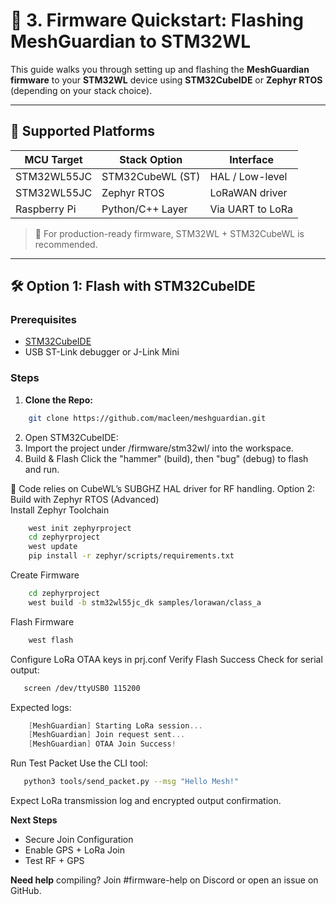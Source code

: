 # 🔌 3. Firmware Quickstart: Flashing MeshGuardian to STM32WL

This guide walks you through setting up and flashing the **MeshGuardian firmware** to your **STM32WL** device using **STM32CubeIDE** or **Zephyr RTOS** (depending on your stack choice).

---

## 🚦 Supported Platforms

| MCU Target       | Stack Option      | Interface         |
|------------------|-------------------|-------------------|
| STM32WL55JC      | STM32CubeWL (ST)  | HAL / Low-level   |
| STM32WL55JC      | Zephyr RTOS       | LoRaWAN driver    |
| Raspberry Pi     | Python/C++ Layer  | Via UART to LoRa  |

> 📌 For production-ready firmware, STM32WL + STM32CubeWL is recommended.

---

## 🛠️ Option 1: Flash with STM32CubeIDE

### Prerequisites

- [STM32CubeIDE](https://www.st.com/en/development-tools/stm32cubeide.html)
- USB ST-Link debugger or J-Link Mini

### Steps

1. **Clone the Repo:**

```bash
    git clone https://github.com/macleen/meshguardian.git
```

2. Open STM32CubeIDE:
3. Import the project under /firmware/stm32wl/ into the workspace.
4. Build & Flash
Click the "hammer" (build), then "bug" (debug) to flash and run.

🧠 Code relies on CubeWL’s SUBGHZ HAL driver for RF handling.
Option 2: Build with Zephyr RTOS (Advanced)  
Install Zephyr Toolchain  
```bash
    west init zephyrproject
    cd zephyrproject
    west update
    pip install -r zephyr/scripts/requirements.txt
```
Create Firmware
```bash
    cd zephyrproject
    west build -b stm32wl55jc_dk samples/lorawan/class_a
```
Flash Firmware
```bash
    west flash
```
Configure LoRa OTAA keys in prj.conf
Verify Flash Success
Check for serial output:
```bash
   screen /dev/ttyUSB0 115200
```
Expected logs:
```csharp
    [MeshGuardian] Starting LoRa session...
    [MeshGuardian] Join request sent...
    [MeshGuardian] OTAA Join Success!
```
Run Test Packet
Use the CLI tool:
```bash
   python3 tools/send_packet.py --msg "Hello Mesh!"
```
Expect LoRa transmission log and encrypted output confirmation.

**Next Steps**
- Secure Join Configuration
- Enable GPS + LoRa Join
- Test RF + GPS

**Need help** compiling? Join #firmware-help on Discord or open an issue on GitHub.